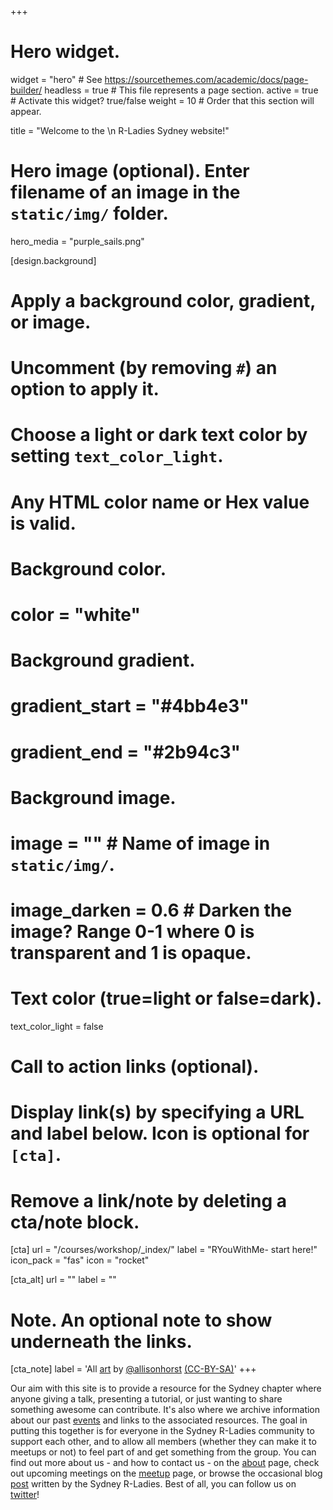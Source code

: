 +++
# Hero widget.
widget = "hero"  # See https://sourcethemes.com/academic/docs/page-builder/
headless = true  # This file represents a page section.
active = true  # Activate this widget? true/false
weight = 10  # Order that this section will appear.

title = "Welcome to the \n R-Ladies Sydney website!"

# Hero image (optional). Enter filename of an image in the `static/img/` folder.
hero_media = "purple_sails.png"

[design.background]
  # Apply a background color, gradient, or image.
  #   Uncomment (by removing `#`) an option to apply it.
  #   Choose a light or dark text color by setting `text_color_light`.
  #   Any HTML color name or Hex value is valid.

  # Background color.
  # color = "white"
  
  # Background gradient.
  # gradient_start = "#4bb4e3"
  # gradient_end = "#2b94c3"
  
  # Background image.
  # image = ""  # Name of image in `static/img/`.
  # image_darken = 0.6  # Darken the image? Range 0-1 where 0 is transparent and 1 is opaque.

  # Text color (true=light or false=dark).
  text_color_light = false

# Call to action links (optional).
#   Display link(s) by specifying a URL and label below. Icon is optional for `[cta]`.
#   Remove a link/note by deleting a cta/note block.
[cta]
  url = "/courses/workshop/_index/"
  label = "RYouWithMe- start here!"
  icon_pack = "fas"
  icon = "rocket"
  
[cta_alt]
  url = ""
  label = ""

# Note. An optional note to show underneath the links.
[cta_note]
  label = 'All [art](https://github.com/hadley/joy-of-fp) by [@allisonhorst](https://github.com/allisonhorst/stats-illustrations) [(CC-BY-SA)](https://creativecommons.org/licenses/by-sa/4.0/)'
+++

Our aim with this site is to provide a resource for the Sydney chapter where anyone giving a talk, presenting a tutorial, or just wanting to share something awesome can contribute. It's also where we archive information about our past [events](./events/) and links to the associated resources. The goal in putting this together is for everyone in the Sydney R-Ladies community to support each other, and to allow all members (whether they can make it to meetups or not) to feel part of and get something from the group. You can find out more about us - and how to contact us - on the [about](./about/) page, check out upcoming meetings on the [meetup](https://www.meetup.com/en-AU/rladies-sydney/) page, or browse the occasional blog [post](./post/) written by the Sydney R-Ladies. Best of all, you can follow us on [twitter](https://twitter.com/RLadiesSydney)!
